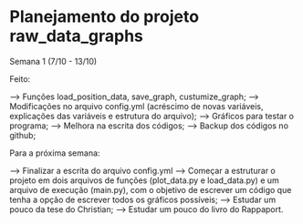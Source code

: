 # Planejamento do projeto raw_data_graphs

Semana 1 (7/10 - 13/10)

Feito:

  --> Funções load_position_data, save_graph, custumize_graph;
  --> Modificações no arquivo config.yml (acréscimo de novas variáveis, explicações das variáveis e estrutura do arquivo);
  --> Gráficos para testar o programa;
  --> Melhora na escrita dos códigos;
  --> Backup dos códigos no github;

  Para a próxima semana:

  --> Finalizar a escrita do arquivo config.yml
  --> Começar a estruturar o projeto em dois arquivos de funções (plot_data.py e load_data.py) e um arquivo de execução (main.py), com o objetivo de escrever um código que tenha a opção de escrever todos os gráficos possíveis;
  --> Estudar um pouco da tese do Christian;
  --> Estudar um pouco do livro do Rappaport.
